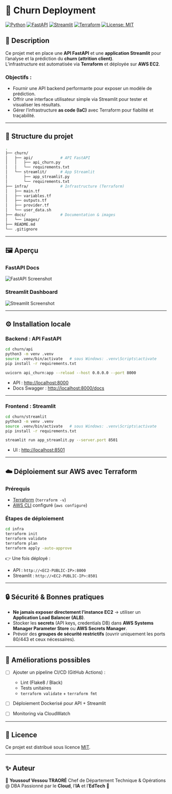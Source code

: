 # 🚀 Churn Deployment

[![Python](https://img.shields.io/badge/Python-3.9%2B-blue?logo=python)](https://www.python.org/)
[![FastAPI](https://img.shields.io/badge/FastAPI-0.110+-green?logo=fastapi)](https://fastapi.tiangolo.com/)
[![Streamlit](https://img.shields.io/badge/Streamlit-1.20+-red?logo=streamlit)](https://streamlit.io/)
[![Terraform](https://img.shields.io/badge/Terraform-IaC-623CE4?logo=terraform)](https://www.terraform.io/)
[![License: MIT](https://img.shields.io/badge/License-MIT-yellow.svg)](./LICENSE)

## 📖 Description

Ce projet met en place une **API FastAPI** et une **application Streamlit** pour l’analyse et la prédiction du **churn (attrition client)**.  
L’infrastructure est automatisée via **Terraform** et déployée sur **AWS EC2**.  

### Objectifs :
- Fournir une API backend performante pour exposer un modèle de prédiction.  
- Offrir une interface utilisateur simple via Streamlit pour tester et visualiser les résultats.  
- Gérer l’infrastructure **as code (IaC)** avec Terraform pour fiabilité et traçabilité.  

---

## 📂 Structure du projet

```bash
.
├── churn/
│   ├── api/            # API FastAPI
│   │   ├── api_churn.py
│   │   └── requirements.txt
│   └── streamlit/      # App Streamlit
│       ├── app_streamlit.py
│       └── requirements.txt
├── infra/              # Infrastructure (Terraform)
│   ├── main.tf
│   ├── variables.tf
│   ├── outputs.tf
│   ├── provider.tf
│   └── user_data.sh
├── docs/               # Documentation & images
│   └── images/
├── README.md
└── .gitignore
````

---

## 🖼️ Aperçu

### FastAPI Docs

![FastAPI Screenshot](./docs/images/fastapi-docs.png)

### Streamlit Dashboard

![Streamlit Screenshot](./docs/images/streamlit-dashboard.png)

---

## ⚙️ Installation locale

### Backend : API FastAPI

```bash
cd churn/api
python3 -m venv .venv
source .venv/bin/activate   # sous Windows: .venv\Scripts\activate
pip install -r requirements.txt

uvicorn api_churn:app --reload --host 0.0.0.0 --port 8000
```

* API : [http://localhost:8000](http://localhost:8000)
* Docs Swagger : [http://localhost:8000/docs](http://localhost:8000/docs)

---

### Frontend : Streamlit

```bash
cd churn/streamlit
python3 -m venv .venv
source .venv/bin/activate   # sous Windows: .venv\Scripts\activate
pip install -r requirements.txt

streamlit run app_streamlit.py --server.port 8501
```

* UI : [http://localhost:8501](http://localhost:8501)

---

## ☁️ Déploiement sur AWS avec Terraform

### Prérequis

* [Terraform](https://developer.hashicorp.com/terraform/downloads) (`terraform -v`)
* [AWS CLI](https://docs.aws.amazon.com/cli/) configuré (`aws configure`)

### Étapes de déploiement

```bash
cd infra
terraform init
terraform validate
terraform plan
terraform apply -auto-approve
```

👉 Une fois déployé :

* API : `http://<EC2-PUBLIC-IP>:8000`
* Streamlit : `http://<EC2-PUBLIC-IP>:8501`

---

## 🔒 Sécurité & Bonnes pratiques

* **Ne jamais exposer directement l’instance EC2** → utiliser un **Application Load Balancer (ALB)**.
* Stocker les **secrets** (API keys, credentials DB) dans **AWS Systems Manager Parameter Store** ou **AWS Secrets Manager**.
* Prévoir des **groupes de sécurité restrictifs** (ouvrir uniquement les ports 80/443 et ceux nécessaires).

---

## 🚀 Améliorations possibles

* [ ] Ajouter un pipeline CI/CD (GitHub Actions) :

  * Lint (Flake8 / Black)
  * Tests unitaires
  * `terraform validate` + `terraform fmt`
* [ ] Déploiement Dockerisé pour API + Streamlit
* [ ] Monitoring via CloudWatch

---

## 📜 Licence

Ce projet est distribué sous licence [MIT](./LICENSE).

---

## ✨ Auteur

👤 **Youssouf Vessou TRAORÉ**
Chef de Département Technique & Opérations @ DBA
Passionné par le **Cloud**, l’**IA** et l’**EdTech** 🚀

```